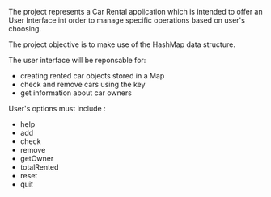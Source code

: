 The project represents a Car Rental application which
is intended to offer an User Interface int order to manage
specific operations based on user's choosing.

The project objective is to make use of the HashMap data structure.


The user interface will be reponsable for:
- creating rented car objects stored in a Map
- check and remove cars using the key
- get information about car owners


User's options must include :
- help
- add
- check
- remove
- getOwner
- totalRented
- reset
- quit

